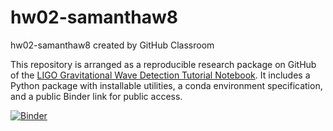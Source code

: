 # hw02-samanthaw8
hw02-samanthaw8 created by GitHub Classroom

This repository is arranged as a reproducible research package on GitHub of the [LIGO Gravitational Wave Detection Tutorial Notebook](https://github.com/losc-tutorial/LOSC_Event_tutorial). It includes a Python package with installable utilities, a conda environment specification, and a public Binder link for public access. 

[![Binder](https://mybinder.org/badge_logo.svg)](https://mybinder.org/v2/gh/UCB-stat-159-s23/hw02-samanthaw8.git/HEAD)
